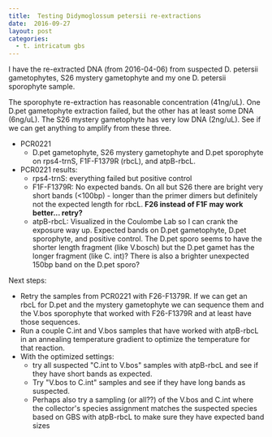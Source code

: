 ```yaml
---
title:  Testing Didymoglossum petersii re-extractions
date:  2016-09-27
layout: post
categories:
  - t. intricatum gbs
---
```


I have the re-extracted DNA (from 2016-04-06) from suspected D. petersii gametophytes, S26 mystery gametophyte and my one D. petersii sporophyte sample.

The sporophyte re-extraction has reasonable concentration (41ng/uL). One D.pet gametophyte extraction failed, but the other has at least some DNA (6ng/uL). The S26 mystery gametophyte has very low DNA (2ng/uL). See if we can get anything to amplify from these three.

* PCR0221
  * D.pet gametophyte, S26 mystery gametophyte and D.pet sporophyte on rps4-trnS, F1F-F1379R (rbcL), and atpB-rbcL.
* PCR0221 results:
  * rps4-trnS: everything failed but positive control
  * F1F-F1379R: No expected bands. On all but S26 there are bright very short bands (<100bp) - longer than the primer dimers but definitely not the expected length for rbcL. **F26 instead of F1F may work better... retry?**
  * atpB-rbcL: Visualized in the Coulombe Lab so I can crank the exposure way up. Expected bands on D.pet gametophyte, D.pet sporophyte, and positive control. The D.pet sporo seems to have the shorter length fragment (like V.bosch) but the D.pet gamet has the longer fragment (like C. int)? There is also a brighter unexpected 150bp band on the D.pet sporo?

Next steps:
  * Retry the samples from PCR0221 with F26-F1379R. If we can get an rbcL for D.pet and the mystery gametophyte we can sequence them and the V.bos sporophyte that worked with F26-F1379R and at least have those sequences.
  * Run a couple C.int and V.bos samples that have worked with atpB-rbcL in an annealing temperature gradient to optimize the temperature for that reaction.
  * With the optimized settings:
    * try all suspected "C.int to V.bos" samples with atpB-rbcL and see if they have short bands as expected.
    * Try "V.bos to C.int" samples and see if they have long bands as suspected.
    * Perhaps also try a sampling (or all??) of the V.bos and C.int where the collector's species assignment matches the suspected species based on GBS with atpB-rbcL to make sure they have expected band sizes  
